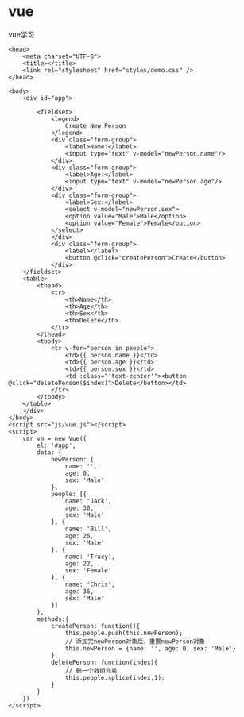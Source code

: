 # vue
vue学习
<!DOCTYPE html>
<html>

	<head>
		<meta charset="UTF-8">
		<title></title>
		<link rel="stylesheet" href="styles/demo.css" />
	</head>

	<body>
		<div id="app">

			<fieldset>
				<legend>
					Create New Person
				</legend>
				<div class="form-group">
					<label>Name:</label>
					<input type="text" v-model="newPerson.name"/>
				</div>
				<div class="form-group">
					<label>Age:</label>
					<input type="text" v-model="newPerson.age"/>
				</div>
				<div class="form-group">
					<label>Sex:</label>
					<select v-model="newPerson.sex">
					<option value="Male">Male</option>
					<option value="Female">Female</option>
				</select>
				</div>
				<div class="form-group">
					<label></label>
					<button @click="createPerson">Create</button>
				</div>
		</fieldset>
		<table>
			<thead>
				<tr>
					<th>Name</th>
					<th>Age</th>
					<th>Sex</th>
					<th>Delete</th>
				</tr>
			</thead>
			<tbody>
				<tr v-for="person in people">
					<td>{{ person.name }}</td>
					<td>{{ person.age }}</td>
					<td>{{ person.sex }}</td>
					<td :class="'text-center'"><button @click="deletePerson($index)">Delete</button></td>
				</tr>
			</tbody>
		</table>
		</div>
	</body>
	<script src="js/vue.js"></script>
	<script>
		var vm = new Vue({
			el: '#app',
			data: {
				newPerson: {
					name: '',
					age: 0,
					sex: 'Male'
				},
				people: [{
					name: 'Jack',
					age: 30,
					sex: 'Male'
				}, {
					name: 'Bill',
					age: 26,
					sex: 'Male'
				}, {
					name: 'Tracy',
					age: 22,
					sex: 'Female'
				}, {
					name: 'Chris',
					age: 36,
					sex: 'Male'
				}]
			},
			methods:{
				createPerson: function(){
					this.people.push(this.newPerson);
					// 添加完newPerson对象后，重置newPerson对象
					this.newPerson = {name: '', age: 0, sex: 'Male'}
				},
				deletePerson: function(index){
					// 删一个数组元素
					this.people.splice(index,1);
				}
			}
		})
	</script>

</html>
